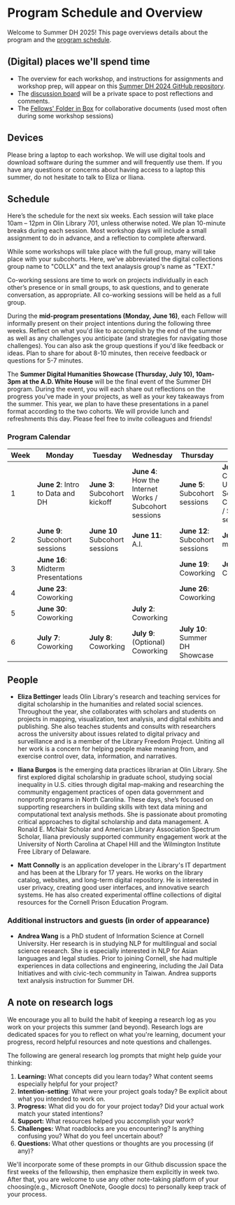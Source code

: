 # Program Schedule and Overview

Welcome to Summer DH 2025! This page overviews details about the program and the [program schedule](https://github.com/cornell-colab/2025-SummerDH/blob/main/Program%20Schedule%20and%20Overview.md#schedule).

## (Digital) places we'll spend time

* The overview for each workshop, and instructions for assignments and workshop prep, will appear on this [Summer DH 2024 GitHub repository](https://github.com/cornell-colab/2024-SummerDH/blob/main/Program%20Schedule%20and%20Overview.md).
* The [discussion board](https://github.com/cornell-colab/2024-SummerDH/discussions) will be a private space to post reflections and comments. 
* The [Fellows' Folder in Box](https://cornell.box.com/s/5m9lh7988fbn2ihnjxotm7y4fu0kzeih) for collaborative documents (used most often during some workshop sessions)

## Devices
Please bring a laptop to each workshop. We will use digital tools and download software during the summer and will frequently use them. If you have any questions or concerns about having access to a laptop this summer, do not hesitate to talk to Eliza or Iliana. 

## Schedule
Here’s the schedule for the next six weeks. Each session will take place 10am – 12pm in Olin Library 701, unless otherwise noted. We plan 10-minute breaks during each session. Most workshop days will include a small assignment to do in advance, and a reflection to complete afterward. 

While some workshops will take place with the full group, many will take place with your subcohorts. Here, we've abbreviated the digital collections group name to "COLLX" and the text analaysis group's name as "TEXT."

Co-working sessions are time to work on projects individually in each other’s presence or in small groups, to ask questions, and to generate conversation, as appropriate.  All co-working sessions will be held as a full group. 

During the **mid-program presentations (Monday, June 16)**, each Fellow will informally present on their project intentions during the following three weeks. Reflect on what you'd like to accomplish by the end of the summer as well as any challenges you anticipate (and strategies for navigating those challenges). You can also ask the group questions if you'd like feedback or ideas. Plan to share for about 8-10 minutes, then receive feedback or questions for 5-7 minutes. 

The **Summer Digital Humanities Showcase (Thursday, July 10), 10am-3pm at the A.D. White House** will be the final event of the Summer DH program. During the event, you will each share out reflections on the progress you've made in your projects, as well as your key takeaways from the summer. This year, we plan to have these presentations in a panel format according to the two cohorts. We will provide lunch and refreshments this day. Please feel free to invite colleagues and friends!

### Program Calendar

| Week | Monday   | Tuesday | Wednesday | Thursday | Friday  |
|-------|----------|--------|------------|---------|-------------|
| 1 | **June 2**: Intro to Data and DH | **June 3**: Subcohort kickoff  | **June 4**: How the Internet Works / Subcohort sessions | **June 5**: Subcohort sessions | **June 9**: Copyright, Fair Use, and Scholarly Communications / Subcohort sessions |
| 2 | **June 9**: Subcohort sessions | **June 10** Subcohort sessions | **June 11**: A.I. | **June 12**: Subcohort sessions | **June 13**: 1:1 meetings                                            |
| 3 | **June 16**: Midterm Presentations |  | | **June 19**: Coworking| **June 20**: Coworking                                           |
| 4 | **June 23**: Coworking |  |  | **June 26**: Coworking |                                         |
| 5 | **June 30**: Coworking |  | **July 2**: Coworking | |                                         |
| 6 | **July 7**: Coworking | **July 8**: Coworking | **July 9**: (Optional) Coworking | **July 10**: Summer DH Showcase |                                            |


## People

* **Eliza Bettinger** leads Olin Library's research and teaching services for digital scholarship in the humanities and related social sciences. Throughout the year, she collaborates with scholars and students on projects in mapping, visualization, text analysis, and digital exhibits and publishing. She also teaches students and consults with researchers across the university about issues related to digital privacy and surveillance and is a member of the Library Freedom Project. Uniting all her work is a concern for helping people make meaning from, and exercise control over, data, information, and narratives.  

* **Iliana Burgos** is the emerging data practices librarian at Olin Library. She first explored digital scholarship in graduate school, studying social inequality in U.S. cities through digital map-making and researching the community engagement practices of open data government and nonprofit programs in North Carolina. These days, she’s focused on supporting researchers in building skills with text data mining and computational text analysis methods. She is passionate about promoting critical approaches to digital scholarship and data management. A Ronald E. McNair Scholar and American Library Association Spectrum Scholar, Iliana previously supported community engagement work at the University of North Carolina at Chapel Hill and the Wilmington Institute Free Library of Delaware.

* **Matt Connolly**  is an application developer in the Library's IT department and has been at the LIbrary for 17 years. He works on the library catalog, websites, and long-term digital repository. He is interested in user privacy, creating good user interfaces, and innovative search systems. He has also created experimental offline collections of digital resources for the Cornell Prison Education Program.

### Additional instructors and guests (in order of appearance)

* **Andrea Wang** is a PhD student of Information Science at Cornell University. Her research is in studying NLP for multilingual and social science research. She is especially interested in NLP for Asian languages and legal studies. Prior to joining Cornell, she had multiple experiences in data collections and engineering, including the Jail Data Initiatives and with civic-tech community in Taiwan. Andrea supports text analysis instruction for Summer DH.

## A note on research logs
We encourage you all to build the habit of keeping a research log as you work on your projects this summer (and beyond). Research logs are dedicated spaces for you to reflect on what you're learning, document your progress, record helpful resources and note questions and challenges. 

The following are general research log prompts that might help guide your thinking:
  1. **Learning:** What concepts did you learn today? What content seems especially helpful for your project?
  2. **Intention-setting**: What were your project goals today? Be explicit about what you intended to work on.
  3. **Progress:** What did you do for your project today? Did your actual work match your stated intentions?
  4. **Support:** What resources helped you accomplish your work?
  5. **Challenges:** What roadblocks are you encountering? Is anything confusing you? What do you feel uncertain about?
  6. **Questions:** What other questions or thoughts are you processing (if any)?
 
  We'll incorporate some of these prompts in our Github discussion space the first weeks of the fellowship, then emphasize them explicitly in week two. After that, you are welcome to use any other note-taking platform of your choosing(e.g., Microsoft OneNote, Google docs) to personally keep track of your process.

